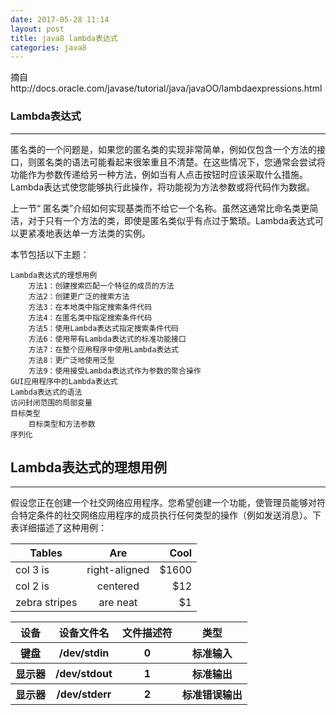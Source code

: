 ```yaml
---
date: 2017-05-28 11:14
layout: post
title: java8 lambda表达式
categories: java8
---
```


摘自http://docs.oracle.com/javase/tutorial/java/javaOO/lambdaexpressions.html

### Lambda表达式
----------------------------------------
匿名类的一个问题是，如果您的匿名类的实现非常简单，例如仅包含一个方法的接口，则匿名类的语法可能看起来很笨重且不清楚。在这些情况下，您通常会尝试将功能作为参数传递给另一种方法，例如当有人点击按钮时应该采取什么措施。Lambda表达式使您能够执行此操作，将功能视为方法参数或将代码作为数据。

上一节“ 匿名类”介绍如何实现基类而不给它一个名称。虽然这通常比命名类更简洁，对于只有一个方法的类，即使是匿名类似乎有点过于繁琐。Lambda表达式可以更紧凑地表达单一方法类的实例。

本节包括以下主题：

	Lambda表达式的理想用例
		方法1：创建搜索匹配一个特征的成员的方法
		方法2：创建更广泛的搜索方法
		方法3：在本地类中指定搜索条件代码
		方法4：在匿名类中指定搜索条件代码
		方法5：使用Lambda表达式指定搜索条件代码
		方法6：使用带有Lambda表达式的标准功能接口
		方法7：在整个应用程序中使用Lambda表达式
		方法8：更广泛地使用泛型
		方法9：使用接受Lambda表达式作为参数的聚合操作
	GUI应用程序中的Lambda表达式
	Lambda表达式的语法
	访问封闭范围的局部变量
	目标类型
		目标类型和方法参数
	序列化

## Lambda表达式的理想用例
----------------------------------------
假设您正在创建一个社交网络应用程序。您希望创建一个功能，使管理员能够对符合特定条件的社交网络应用程序的成员执行任何类型的操作（例如发送消息）。下表详细描述了这种用例：


| Tables        | Are           | Cool  |
| ------------- |:-------------:| -----:|
| col 3 is      | right-aligned | $1600 |
| col 2 is      | centered      |   $12 |
| zebra stripes | are neat      |    $1 |


<table>
        <tr>
            <th>设备</th>
            <th>设备文件名</th>
            <th>文件描述符</th>
            <th>类型</th>
        </tr>
        <tr>
            <th>键盘</th>
            <th>/dev/stdin</th>
            <th>0</th>
            <th>标准输入</th>
        </tr>
        <tr>
            <th>显示器</th>
            <th>/dev/stdout</th>
            <th>1</th>
            <th>标准输出</th>
        </tr>
        <tr>
            <th>显示器</th>
            <th>/dev/stderr</th>
            <th>2</th>
            <th>标准错误输出</th>
        </tr>
    </table>